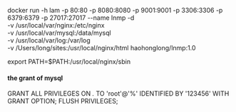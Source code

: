 docker run -h lam -p 80:80 -p 8080:8080 -p 9001:9001 -p 3306:3306 -p 6379:6379 -p 27017:27017 --name lnmp -d \
  -v /usr/local/var/nginx:/etc/nginx \
  -v /usr/local/var/mysql:/data/mysql \
  -v /usr/local/var/log:/var/log \
  -v /Users/long/sites:/usr/local/nginx/html haohonglong/lnmp:1.0


export PATH=$PATH:/usr/local/nginx/sbin


#### the grant of mysql
  GRANT ALL PRIVILEGES ON *.* TO 'root'@'%' IDENTIFIED BY '123456' WITH GRANT OPTION;
  FLUSH   PRIVILEGES;

